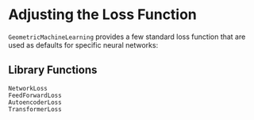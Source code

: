 # Adjusting the Loss Function

`GeometricMachineLearning` provides a few standard loss function that are used as defaults for specific neural networks:


## Library Functions

```@docs; canonical = false
NetworkLoss
FeedForwardLoss
AutoencoderLoss
TransformerLoss
```